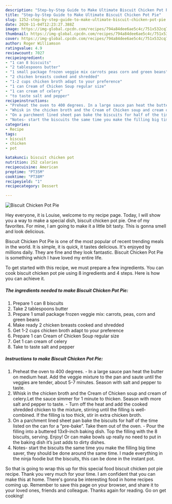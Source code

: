 ```yaml
---
description: "Step-by-Step Guide to Make Ultimate Biscuit Chicken Pot Pie"
title: "Step-by-Step Guide to Make Ultimate Biscuit Chicken Pot Pie"
slug: 1252-step-by-step-guide-to-make-ultimate-biscuit-chicken-pot-pie
date: 2020-11-04T12:23:27.388Z
image: https://img-global.cpcdn.com/recipes/794a84dee6ae5c4c/751x532cq70/biscuit-chicken-pot-pie-recipe-main-photo.jpg
thumbnail: https://img-global.cpcdn.com/recipes/794a84dee6ae5c4c/751x532cq70/biscuit-chicken-pot-pie-recipe-main-photo.jpg
cover: https://img-global.cpcdn.com/recipes/794a84dee6ae5c4c/751x532cq70/biscuit-chicken-pot-pie-recipe-main-photo.jpg
author: Roger Williamson
ratingvalue: 4.9
reviewcount: 7027
recipeingredient:
- "1 can 8 biscuits"
- "2 tablespoons butter"
- "1 small package frozen veggie mix carrots peas corn and green beans"
- "2 chicken breasts cooked and shredded"
- "1-2 cups chicken broth adapt to your preference"
- "1 can Cream of Chicken Soup regular size"
- "1 can cream of celery"
- "to taste salt and pepper"
recipeinstructions:
- "Preheat the oven to 400 degrees. In a large sauce pan heat the butter on medium heat. Add the veggie mixture to the pan and saute until the veggies are tender, about 5-7 minutes. Season with salt and pepper to taste."
- "Whisk in the chicken broth and the Cream of Chicken soup and cream of celery.Let the sauce simmer for 1 minute to thicken. Season with more salt and pepper to taste. Turn off the heat and add the cooked shredded chicken to the mixture, stirring until the filling is well-combined. If the filling is too thick, stir in extra chicken broth."
- "On a parchment lined sheet pan bake the biscuits for half of the time listed on the can for a “pre-bake”. Take them out of the oven. Pour the filling into a buttered 13x9-inch baking dish. Top the filling with the 8 biscuits, serving. Enjoy! Or can make bowls up really no need to put in the baking dish it’s just adds to dirty dishes."
- "Notes- start the biscuits the same time you make the filling big time saver, they should be done around the same time. I made everything in the ninja foodie but the biscuits, this can be done in the instant pot."
categories:
- Recipe
tags:
- biscuit
- chicken
- pot

katakunci: biscuit chicken pot 
nutrition: 252 calories
recipecuisine: American
preptime: "PT35M"
cooktime: "PT38M"
recipeyield: "1"
recipecategory: Dessert

---
```



![Biscuit Chicken Pot Pie](https://img-global.cpcdn.com/recipes/794a84dee6ae5c4c/751x532cq70/biscuit-chicken-pot-pie-recipe-main-photo.jpg)

Hey everyone, it is Louise, welcome to my recipe page. Today, I will show you a way to make a special dish, biscuit chicken pot pie. One of my favorites. For mine, I am going to make it a little bit tasty. This is gonna smell and look delicious.

Biscuit Chicken Pot Pie is one of the most popular of recent trending meals in the world. It is simple, it is quick, it tastes delicious. It's enjoyed by millions daily. They are fine and they look fantastic. Biscuit Chicken Pot Pie is something which I have loved my entire life.




To get started with this recipe, we must prepare a few ingredients. You can cook biscuit chicken pot pie using 8 ingredients and 4 steps. Here is how you can achieve it.

<!--inarticleads1-->

##### The ingredients needed to make Biscuit Chicken Pot Pie:

1. Prepare 1 can 8 biscuits
1. Take 2 tablespoons butter
1. Prepare 1 small package frozen veggie mix: carrots, peas, corn and green beans
1. Make ready 2 chicken breasts cooked and shredded
1. Get 1-2 cups chicken broth adapt to your preference
1. Prepare 1 can Cream of Chicken Soup regular size
1. Get 1 can cream of celery
1. Take to taste salt and pepper




<!--inarticleads2-->

##### Instructions to make Biscuit Chicken Pot Pie:

1. Preheat the oven to 400 degrees. - In a large sauce pan heat the butter on medium heat. Add the veggie mixture to the pan and saute until the veggies are tender, about 5-7 minutes. Season with salt and pepper to taste.
1. Whisk in the chicken broth and the Cream of Chicken soup and cream of celery.Let the sauce simmer for 1 minute to thicken. Season with more salt and pepper to taste. - Turn off the heat and add the cooked shredded chicken to the mixture, stirring until the filling is well-combined. If the filling is too thick, stir in extra chicken broth.
1. On a parchment lined sheet pan bake the biscuits for half of the time listed on the can for a “pre-bake”. Take them out of the oven. - Pour the filling into a buttered 13x9-inch baking dish. Top the filling with the 8 biscuits, serving. Enjoy! Or can make bowls up really no need to put in the baking dish it’s just adds to dirty dishes.
1. Notes- start the biscuits the same time you make the filling big time saver, they should be done around the same time. I made everything in the ninja foodie but the biscuits, this can be done in the instant pot.




So that is going to wrap this up for this special food biscuit chicken pot pie recipe. Thank you very much for your time. I am confident that you can make this at home. There's gonna be interesting food in home recipes coming up. Remember to save this page on your browser, and share it to your loved ones, friends and colleague. Thanks again for reading. Go on get cooking!
